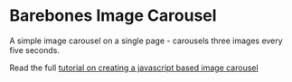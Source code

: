 # Barebones Image Carousel

A simple image carousel on a single page - carousels three images every five seconds.

Read the full [tutorial on creating a javascript based image carousel](http://intenseagile.com/2015/06/15/creating-a-javascript-image-carousel-a-tutorial.html)


